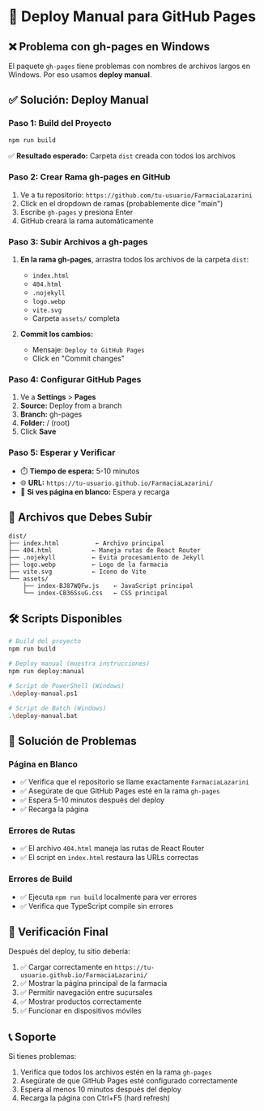 # 🚀 Deploy Manual para GitHub Pages

## ❌ Problema con gh-pages en Windows

El paquete `gh-pages` tiene problemas con nombres de archivos largos en Windows. Por eso usamos **deploy manual**.

## ✅ Solución: Deploy Manual

### **Paso 1: Build del Proyecto**
```bash
npm run build
```
✅ **Resultado esperado:** Carpeta `dist` creada con todos los archivos

### **Paso 2: Crear Rama gh-pages en GitHub**

1. Ve a tu repositorio: `https://github.com/tu-usuario/FarmaciaLazarini`
2. Click en el dropdown de ramas (probablemente dice "main")
3. Escribe `gh-pages` y presiona Enter
4. GitHub creará la rama automáticamente

### **Paso 3: Subir Archivos a gh-pages**

1. **En la rama gh-pages**, arrastra todos los archivos de la carpeta `dist`:
   - `index.html`
   - `404.html`
   - `.nojekyll`
   - `logo.webp`
   - `vite.svg`
   - Carpeta `assets/` completa

2. **Commit los cambios:**
   - Mensaje: `Deploy to GitHub Pages`
   - Click en "Commit changes"

### **Paso 4: Configurar GitHub Pages**

1. Ve a **Settings** > **Pages**
2. **Source:** Deploy from a branch
3. **Branch:** gh-pages
4. **Folder:** / (root)
5. Click **Save**

### **Paso 5: Esperar y Verificar**

- ⏱️ **Tiempo de espera:** 5-10 minutos
- 🌐 **URL:** `https://tu-usuario.github.io/FarmaciaLazarini/`
- 🔄 **Si ves página en blanco:** Espera y recarga

## 📁 Archivos que Debes Subir

```
dist/
├── index.html          ← Archivo principal
├── 404.html           ← Maneja rutas de React Router
├── .nojekyll          ← Evita procesamiento de Jekyll
├── logo.webp          ← Logo de la farmacia
├── vite.svg           ← Icono de Vite
└── assets/
    ├── index-BJ87WQFw.js    ← JavaScript principal
    └── index-CB36SsuG.css   ← CSS principal
```

## 🛠️ Scripts Disponibles

```bash
# Build del proyecto
npm run build

# Deploy manual (muestra instrucciones)
npm run deploy:manual

# Script de PowerShell (Windows)
.\deploy-manual.ps1

# Script de Batch (Windows)
.\deploy-manual.bat
```

## 🔧 Solución de Problemas

### **Página en Blanco**
- ✅ Verifica que el repositorio se llame exactamente `FarmaciaLazarini`
- ✅ Asegúrate de que GitHub Pages esté en la rama `gh-pages`
- ✅ Espera 5-10 minutos después del deploy
- ✅ Recarga la página

### **Errores de Rutas**
- ✅ El archivo `404.html` maneja las rutas de React Router
- ✅ El script en `index.html` restaura las URLs correctas

### **Errores de Build**
- ✅ Ejecuta `npm run build` localmente para ver errores
- ✅ Verifica que TypeScript compile sin errores

## 🎯 Verificación Final

Después del deploy, tu sitio debería:
1. ✅ Cargar correctamente en `https://tu-usuario.github.io/FarmaciaLazarini/`
2. ✅ Mostrar la página principal de la farmacia
3. ✅ Permitir navegación entre sucursales
4. ✅ Mostrar productos correctamente
5. ✅ Funcionar en dispositivos móviles

## 📞 Soporte

Si tienes problemas:
1. Verifica que todos los archivos estén en la rama `gh-pages`
2. Asegúrate de que GitHub Pages esté configurado correctamente
3. Espera al menos 10 minutos después del deploy
4. Recarga la página con Ctrl+F5 (hard refresh)
